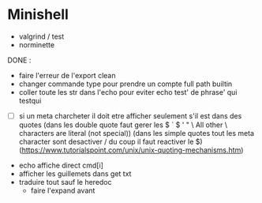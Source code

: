<h1>Minishell</h1>

- valgrind / test
- norminette

DONE :
- faire l'erreur de l'export clean
- changer commande type pour prendre un compte full path builtin
- coller toute les str dans l'echo pour eviter
echo test' de phrase' qui
testqui
- [ ]  si un meta charcheter il doit etre afficher seulement s'il est dans des quotes (dans les double quote faut gerer les $ ` \$ \' \" \\ All other \ characters are literal (not special)) (dans les simple quotes tout les meta character sont desactiver / du coup il faut reactiver le $)(https://www.tutorialspoint.com/unix/unix-quoting-mechanisms.htm)
- echo affiche direct cmd[i]
- afficher les guillemets dans get txt
- traduire tout sauf le heredoc
	- faire l'expand avant